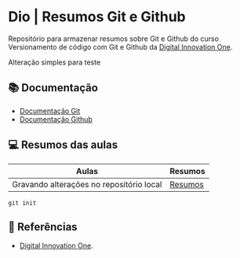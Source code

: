 
# Dio | Resumos Git e Github

Repositório para armazenar resumos sobre Git e Github do curso Versionamento de código com  Git e Github da [Digital Innovation One](https://www.dio.me/).

Alteração simples para teste

## 📚 Documentação
- [Documentação Git](https://git-scm.com/doc)
- [Documentação Github](https://docs.github.com/pt)

## 💻 Resumos das aulas

| Aulas | Resumos |
|-------|---------|
| Gravando alterações no repositório local | [Resumos]() |

```
git init 
```

## 🔎 Referências
- [Digital Innovation One](https://www.dio.me/).

